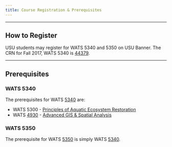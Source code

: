 ```yaml
---
title: Course Registration & Prerequisites
---
```


---
## How to Register

USU students may register for WATS 5340 and 5350 on USU Banner. The CRN for Fall 2017, WATS 5340 is [44379](https://ssb.banner.usu.edu/zprod/bwckctlg.p_disp_listcrse?term_in=201740&subj_in=WATS&crse_in=5340&schd_in=INV).


---
## Prerequisites

### WATS 5340

The prerequisites for WATS [5340](http://catalog.usu.edu/preview_course_nopop.php?catoid=12&coid=137186) are:
* WATS 5300 - [Principles of Aquatic Ecosystem Restoration](http://catalog.usu.edu/preview_course_nopop.php?catoid=12&coid=128841)
* WATS [4930](http://catalog.usu.edu/preview_course_nopop.php?catoid=12&coid=92748) - [Advanced GIS & Spatial Analysis](http://gis.joewheaton.org)

### WATS 5350
The prerequisite for WATS [5350](http://catalog.usu.edu/preview_course_nopop.php?catoid=12&coid=137187) is simply WATS  [5340](http://catalog.usu.edu/preview_course_nopop.php?catoid=12&coid=137186).




